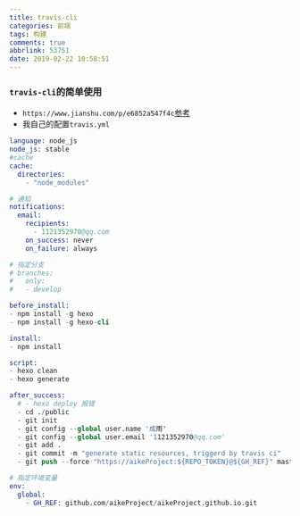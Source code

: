 ```yaml
---
title: travis-cli
categories: 前端
tags: 构建
comments: true
abbrlink: 53751
date: 2019-02-22 10:58:51
---
```


### `travis-cli`的简单使用
- `https://www.jianshu.com/p/e6852a547f4c`[参考](https://www.jianshu.com/p/e6852a547f4c)
- 我自己的配置`travis.yml`
```s
language: node_js
node_js: stable
#cache
cache:
  directories:
    - "node_modules"

# 通知
notifications:
  email:
    recipients:
      - 1121352970@qq.com
    on_success: never
    on_failure: always

# 指定分支
# branches:
#   only:
#   - develop

before_install:
- npm install -g hexo
- npm install -g hexo-cli

install:
- npm install

script:
- hexo clean
- hexo generate

after_success:
  # - hexo deploy 报错
  - cd ./public
  - git init
  - git config --global user.name '成雨'
  - git config --global user.email '1121352970@qq.com'
  - git add .
  - git commit -m "generate static resources, triggerd by travis ci"
  - git push --force "https://aikeProject:${REPO_TOKEN}@${GH_REF}" master

# 指定环境变量
env:
  global:
    - GH_REF: github.com/aikeProject/aikeProject.github.io.git
```
